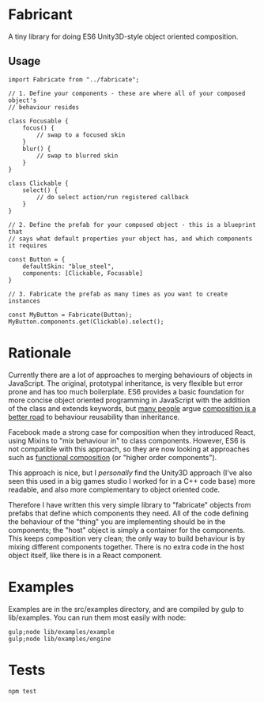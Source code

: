 # Fabricant

A tiny library for doing ES6 Unity3D-style object oriented composition.

## Usage

```
import Fabricate from "../fabricate";

// 1. Define your components - these are where all of your composed object's
// behaviour resides

class Focusable {
	focus() {
		// swap to a focused skin
	}
	blur() {
		// swap to blurred skin
	}
}

class Clickable {
	select() {
		// do select action/run registered callback
	}
}

// 2. Define the prefab for your composed object - this is a blueprint that
// says what default properties your object has, and which components it requires

const Button = {
	defaultSkin: "blue_steel",
	components: [Clickable, Focusable]
}

// 3. Fabricate the prefab as many times as you want to create instances

const MyButton = Fabricate(Button);
MyButton.components.get(Clickable).select();

```

# Rationale

Currently there are a lot of approaches to merging behaviours of objects in JavaScript. The original, prototypal inheritance, is very flexible but error prone and has too much boilerplate. ES6 provides a basic foundation for more concise object oriented programming in JavaScript with the addition of the class and extends keywords, but [many people](https://en.wikipedia.org/wiki/Composition_over_inheritance) argue [composition is a better road](https://lostechies.com/chadmyers/2010/02/13/composition-versus-inheritance/) to behaviour reusability than inheritance.

Facebook made a strong case for composition when they introduced React, using Mixins to "mix behaviour in" to class components. However, ES6 is not compatible with this approach, so they are now looking at approaches such as [functional composition](https://medium.com/@dan_abramov/mixins-are-dead-long-live-higher-order-components-94a0d2f9e750) (or "higher order components").

This approach is nice, but I *personally* find the Unity3D approach (I've also seen this used in a big games studio I worked for in a C++ code base) more readable, and also more complementary to object oriented code.

Therefore I have written this very simple library to "fabricate" objects from prefabs that define which components they need. All of the code defining the behaviour of the "thing" you are implementing should be in the components; the "host" object is simply a container for the components. This keeps composition very clean; the only way to build behaviour is by mixing different components together. There is no extra code in the host object itself, like there is in a React component.

# Examples

Examples are in the src/examples directory, and are compiled by gulp to lib/examples. You can run them most easily with node:

    gulp;node lib/examples/example
    gulp;node lib/examples/engine

# Tests

    npm test

